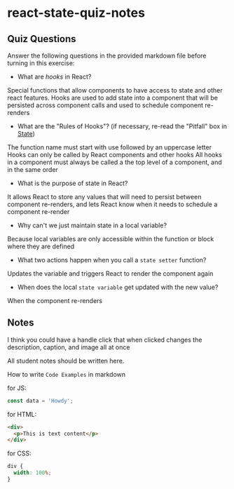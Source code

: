 # react-state-quiz-notes

## Quiz Questions

Answer the following questions in the provided markdown file before turning in this exercise:

- What are _hooks_ in React?

Special functions that allow components to have access to state and other react features. Hooks are used to add state into a component that will be persisted across component calls and used to schedule component re-renders

- What are the "Rules of Hooks"? (if necessary, re-read the "Pitfall" box in [State](https://react.dev/learn/state-a-components-memory))

The function name must start with use followed by an uppercase letter
Hooks can only be called by React components and other hooks
All hooks in a component must always be called a the top level of a component, and in the same order

- What is the purpose of state in React?

It allows React to store any values that will need to persist between component re-renders, and lets React know when it needs to schedule a component re-render

- Why can't we just maintain state in a local variable?

Because local variables are only accessible within the function or block where they are defined

- What two actions happen when you call a `state setter` function?

Updates the variable and triggers React to render the component again

- When does the local `state variable` get updated with the new value?

When the component re-renders

## Notes

I think you could have a handle click that when clicked changes the description, caption, and image all at once

All student notes should be written here.

How to write `Code Examples` in markdown

for JS:

```javascript
const data = 'Howdy';
```

for HTML:

```html
<div>
  <p>This is text content</p>
</div>
```

for CSS:

```css
div {
  width: 100%;
}
```
